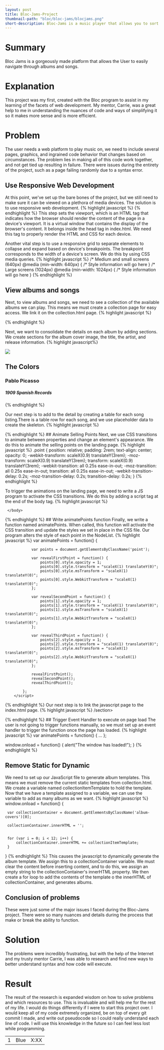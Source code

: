 ```yaml
---
layout: post
title: Bloc-Jams-Project
thumbnail-path: "bloc/bloc-jams/blocjams.png"
short-description: Bloc-Jams is a music player that allows you to sort within albums and navigate between songs easily.
---
```

# Summary
Bloc Jams is a gorgeously made platform that allows the User to easily navigate through albums and songs.
# Explanation
This project was my first, created with the Bloc program to assist in my learning of the facets of web development. My mentor, Carrie, was a great help to me in understanding the nuances of code and ways of simplifying it so it makes more sense and is more efficient.
# Problem
The user needs a web platform to play music on, we need to include several pages, graphics, and ingrained code behavior that changes based on circumstances. The problem lies in making all of this code work together, and not get tied up resulting in failure. There were issues during the entirety of the project, such as a page failing randomly due to a syntax error.
## Use Responsive Web Development
At this point, we've set up the bare bones of the project, but we still need to make sure it can be viewed on a plethora of media devices. The solution is to use responsive web development.
{% highlight javascript %}
<meta name="viewport" content="width=device-width, initial-scale=1">
{% endhighlight %}
This step sets the viewport, which is an HTML tag that indicates how the browser should render the content of the page in a device's viewport. It is a virtual window that contains the display of the browser's content. It belongs inside the head tag in index.html. We need this tag to properly render the HTML and CSS for each device.

Another vital step is to use a responsive grid to separate elements to collapse and expand based on device's breakpoints. The breakpoint corresponds to the width of a device's screen. We do this by using CSS media queries.
{% highlight javascript %}
/* Medium and small screens (640px)
 @media (min-width: 640px) {
   /* Style information will go here
 }
 /* Large screens (1024px)
 @media (min-width: 1024px) {
   /* Style information will go here
 }
{% endhighlight %}

## View albums and songs
Next, to view albums and songs, we need to see a collection of the available albums we can play. This means we must create a collection page for easy access. We link it on the collection.html page.
{% highlight javascript %}
<link rel="stylesheet" type="text/css" href="styles/collection.css">
{% endhighlight %}

Next, we want to consolidate the details on each album by adding sections. We create sections for the album cover image, the title, the artist, and release information.
{% highlight javascript%}
<main class="album-view container narrow">
             <section class="clearfix">
                 <div class="column half">
                     <img src="assets/images/album_covers/01.png" class="album-cover-art">
                 </div>
                 <div class="album-view-details column half">
                     <h2 class="album-view-title">The Colors</h2>
                     <h3 class="album-view-artist">Pablo Picasso</h3>
                     <h5 class="album-view-release-info">1909 Spanish Records</h5>
                 </div>
             </section>
{% endhighlight %}

Our next step is to add to the detail by creating a table for each song listing.There is a table row for each song, and we use placeholder data to create the skeleton.
{% highlight javascript %}
<table class="album-view-song-list">
                 <tr class="album-view-song-item">
                     <td class="song-item-number">1</td>
                     <td class="song-item-title">Blue</td>
                     <td class="song-item-duration">X:XX</td>
                 </tr>
{% endhighlight %}
## Animate Selling Points
Next, we use CSS transitions to animate between properties and change an element's appearance. We do this to animate the selling points on the landing page.
{% highlight javascript %}
.point {
     position: relative;
     padding: 2rem;
     text-align: center;
     opacity: 0;
     -webkit-transform: scaleX(0.9) translateY(3rem);
     -moz-transform: scaleX(0.9) translateY(3rem);
     transform: scaleX(0.9) translateY(3rem);
     -webkit-transition: all 0.25s ease-in-out;
     -moz-transition: all 0.25s ease-in-out;
     transition: all 0.25s ease-in-out;
     -webkit-transition-delay: 0.2s;
     -moz-transition-delay: 0.2s;
     transition-delay: 0.2s;
 }
{% endhighlight %}

To trigger the animations on the landing page, we need to write a JS program to activate the CSS transitions. We do this by adding a script tag at the end of the body tag.
{% highlight javascript %}
<script>
             // our JavaScript will go here
         </script>
     </body>
 </html>
{% endhighlight %}
## Write animatePoints function
Finally, we write a function named animatePoints. When called, this function will activate the CSS transition and update the styles we set in place in the CSS file. Our program alters the style of each point in the NodeList.
{% highlight javascript %}
var animatePoints = function() {

                var points = document.getElementsByClassName('point');

                var revealFirstPoint = function() {
                    points[0].style.opacity = 1;
                    points[0].style.transform = "scaleX(1) translateY(0)";
                    points[0].style.msTransform = "scaleX(1) translateY(0)";
                    points[0].style.WebkitTransform = "scaleX(1) translateY(0)";
                };

                var revealSecondPoint = function() {
                    points[1].style.opacity = 1;
                    points[1].style.transform = "scaleX(1) translateY(0)";
                    points[1].style.msTransform = "scaleX(1) translateY(0)";
                    points[1].style.WebkitTransform = "scaleX(1) translateY(0)";
                };

                var revealThirdPoint = function() {
                    points[2].style.opacity = 1;
                    points[2].style.transform = "scaleX(1) translateY(0)";
                    points[2].style.msTransform = "scaleX(1) translateY(0)";
                    points[2].style.WebkitTransform = "scaleX(1) translateY(0)";
                };

                revealFirstPoint();
                revealSecondPoint();
                revealThirdPoint();

            };
        </script>
{% endhighlight %}
Our next step is to link the javascript page to the index.html page.
{% highlight javascript %}
/section>
         <script src="scripts/landing.js"></script>
     </body>
 </html>
{% endhighlight %}
## Trigger Event Handler to execute on page load
The user is not going to trigger functions manually, so we must set up an event handler to trigger the function once the page has loaded.
{% highlight javascript %}
var animatePoints = function() {
    ...
};

window.onload = function() {
    alert("The window has loaded!");
}
{% endhighlight %}
## Remove Static for Dynamic
We need to set up our JavaScript file to generate album templates. This means we must remove the current static templates from collection.html.
We create a variable named collectionItemTemplate to hold the template. Now that we have a template assigned to a variable, we can use the variable to add as many albums as we want.
{% highlight javascript %}
window.onload = function() {

     var collectionContainer = document.getElementsByClassName('album-covers')[0];

     collectionContainer.innerHTML = '';


     for (var i = 0; i < 12; i++) {
         collectionContainer.innerHTML += collectionItemTemplate;
     }
 }
{% endhighlight %}
This causes the javascript to dynamically generate the album template. We assign this to a collectionContainer variable. We must clear the content before inserting content, and to do this, we assign an empty string to the collectionContainer's innerHTML property. We then create a for loop to add the contents of the template o the innerHTML of collectionContainer, and generates albums.

## Conclusion of problems
These were just some of the major issues I faced during the Bloc-Jams project. There were so many nuances and details during the process that make or break the ability to function. 
# Solution
The problems were incredibly frustrating, but with the help of the Internet and my trusty mentor Carrie, I was able to research and find new ways to better understand syntax and how code will execute.
# Result
 The result of the research is expanded wisdom on how to solve problems and which resources to use. This is invaluable and will help me for the rest of my life. I would do things differently if I were to start this project over. I would keep all of my code extremely organized, be on top of every git commit I made, and write out pseudocode so I could really understand each line of code. I will use this knowledge in the future so I can feel less lost while programming.
